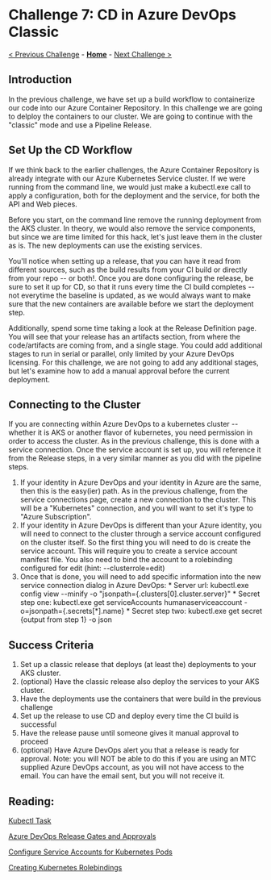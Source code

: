 # Challenge 7: CD in Azure DevOps Classic

[< Previous Challenge](./06-CI-in-Azure-Devops-Classic.md) - **[Home](../README.md)** - [Next Challenge >](./08-CI-CD-in-Azure-DevOps-Yaml.md)

## Introduction

In the previous challenge, we have set up a build workflow to containerize our code into our Azure Container Repository.  In this challenge we are going to delploy the containers to our cluster.  We are going to continue with the "classic" mode and use a Pipeline Release.

## Set Up the CD Workflow

If we think back to the earlier challenges, the Azure Container Repository is already integrate with our Azure Kubernetes Service cluster.  If we were running from the command line, we would just make a kubectl.exe call to apply a configuration, both for the deployment and the service, for both the API and Web pieces.

Before you start, on the command line remove the running deployment from the AKS cluster.  In theory, we would also remove the service components, but since we are time limited for this hack, let's just leave them in the cluster as is.  The new deployments can use the existing services.

You'll notice when setting up a release, that you can have it read from different sources, such as the build results from your CI build or directly from your repo -- or both!.  Once you are done configuring the release, be sure to set it up for CD, so that it runs every time the CI build completes -- not everytime the baseline is updated, as we would always want to make sure that the new containers are available before we start the deployment step.

Additionally, spend some time taking a look at the Release Definition page.  You will see that your release has an artifacts section, from where the code/artifacts are coming from, and a single stage.  You could add additional stages to run in serial or parallel, only limited by your Azure DevOps licensing.  For this challenge, we are not going to add any additional stages, but let's examine how to add a manual approval before the current deployment.

## Connecting to the Cluster

If you are connecting within Azure DevOps to a kubernetes cluster -- whether it is AKS or another flavor of kubernetes, you need permission in order to access the cluster.  As in the previous challenge, this is done with a service connection.  Once the service account is set up, you will reference it from the Release steps, in a very similar manner as you did with the pipeline steps.

1. If your identity in Azure DevOps and your identity in Azure are the same, then this is the easy(ier) path.  As in the previous challenge, from the service connections page, create a new connection to the cluster.  This will be a "Kubernetes" connection, and you will want to set it's type to "Azure Subscription".
1. If your identity in Azure DevOps is different than your Azure identity, you will need to connect to the cluster through a service account configured on the cluster itself.  So the first thing you will need to do is create the service account.  This will require you to create a service account manifest file.  You also need to bind the account to a rolebinding configured for edit (hint: --clusterrole=edit)
  1. Once that is done, you will need to add specific information into the new service connection dialog in Azure DevOps:
    * Server url: kubectl.exe config view --minify -o "jsonpath={.clusters[0].cluster.server}"
    * Secret step one: kubectl.exe get serviceAccounts humanaserviceaccount -o=jsonpath={.secrets[*].name}
    * Secret step two: kubectl.exe get secret {output from step 1} -o json

## Success Criteria

1. Set up a classic release that deploys (at least the) deployments to your AKS cluster.
1. (optional) Have the classic release also deploy the services to your AKS cluster.
1. Have the deployments use the containers that were build in the previous challenge
1. Set up the release to use CD and deploy every time the CI build is successful
1. Have the release pause until someone gives it manual approval to proceed
1. (optional) Have Azure DevOps alert you that a release is ready for approval.  Note: you will NOT be able to do this if you are using an MTC supplied Azure DevOps account, as you will not have access to the email.  You can have the email sent, but you will not receive it.


## Reading:

[Kubectl Task](https://docs.microsoft.com/en-us/azure/devops/pipelines/tasks/deploy/kubernetes?view=azure-devops)

[Azure DevOps Release Gates and Approvals](https://docs.microsoft.com/en-us/azure/devops/pipelines/release/approvals/?view=azure-devops)

[Configure Service Accounts for Kubernetes Pods](https://kubernetes.io/docs/tasks/configure-pod-container/configure-service-account/)

[Creating Kubernetes Rolebindings](https://kubernetes.io/docs/reference/access-authn-authz/rbac/#kubectl-create-rolebinding)